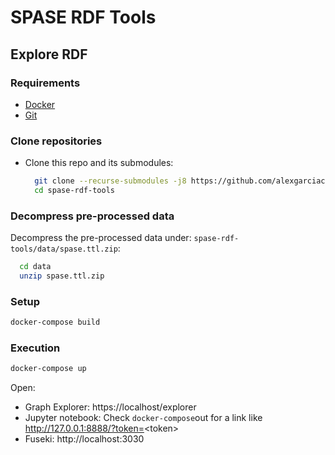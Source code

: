 # SPASE RDF Tools

## Explore RDF

### Requirements

- [Docker](https://docs.docker.com/get-docker/)
- [Git](https://git-scm.com/download/mac)

### Clone repositories

- Clone this repo and its submodules:
  ```bash 
    git clone --recurse-submodules -j8 https://github.com/alexgarciac/spase-rdf-tools.git
    cd spase-rdf-tools
  ```

### Decompress pre-processed data

Decompress the pre-processed data under:
`spase-rdf-tools/data/spase.ttl.zip`:

  ```bash 
    cd data
    unzip spase.ttl.zip
  ```

### Setup

```bash
docker-compose build
```

### Execution
```bash
docker-compose up
```

Open:

-  Graph Explorer: https://localhost/explorer
-  Jupyter notebook: Check `docker-compose`out for a link like http://127.0.0.1:8888/?token=<token\>
-  Fuseki: http://localhost:3030

